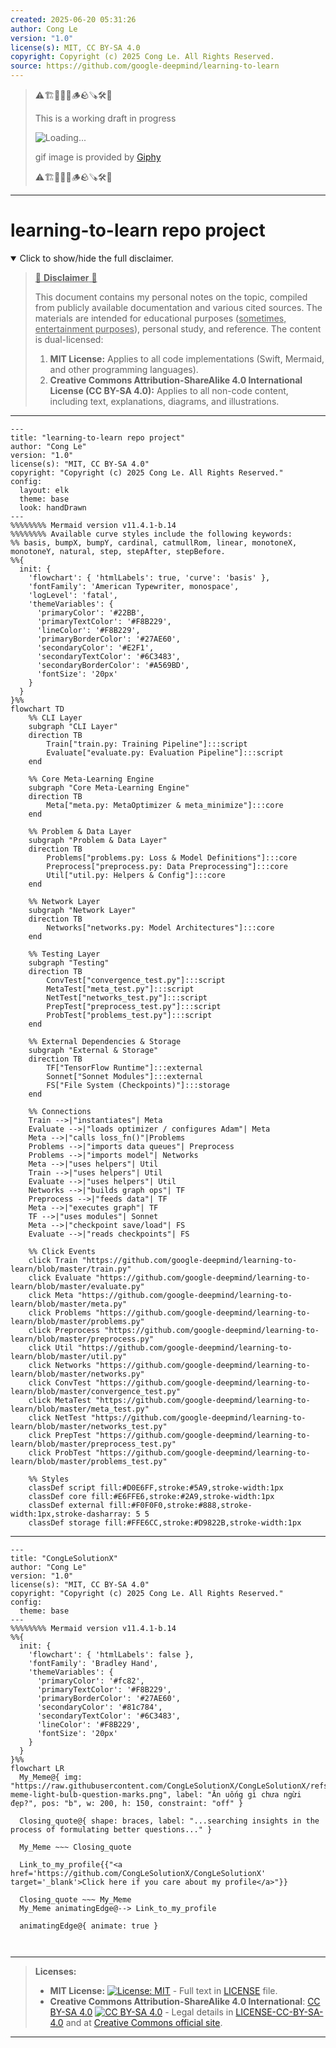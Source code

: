 ```yaml
---
created: 2025-06-20 05:31:26
author: Cong Le
version: "1.0"
license(s): MIT, CC BY-SA 4.0
copyright: Copyright (c) 2025 Cong Le. All Rights Reserved.
source: https://github.com/google-deepmind/learning-to-learn
---
```



> ⚠️🏗️🚧🦺🧱🪵🪨🪚🛠️👷
> 
> This is a working draft in progress
> 
> ![Loading...](https://media2.giphy.com/media/v1.Y2lkPTc5MGI3NjExMXVjejV3dnVjc2o5MXd3eXBvcDR1cHlzbHQ1Z2R6YjY0ZHpmdjJ6OCZlcD12MV9pbnRlcm5hbF9naWZfYnlfaWQmY3Q9Zw/hL9q5k9dk9l0wGd4e0/giphy.gif)
>
> gif image is provided by [Giphy](https://giphy.com)
> 
> ⚠️🏗️🚧🦺🧱🪵🪨🪚🛠️👷


----




# learning-to-learn repo project
<details open>
<summary>Click to show/hide the full disclaimer.</summary>
   
> <ins>📢 **Disclaimer** 🚨</ins>
>
> This document contains my personal notes on the topic,
> compiled from publicly available documentation and various cited sources.
> The materials are intended for educational purposes (<ins>sometimes, entertainment purposes</ins>), personal study, and reference.
> The content is dual-licensed:
> 1. **MIT License:** Applies to all code implementations (Swift, Mermaid, and other programming languages).
> 2. **Creative Commons Attribution-ShareAlike 4.0 International License (CC BY-SA 4.0):** Applies to all non-code content, including text, explanations, diagrams, and illustrations.

</details>


----

```mermaid
---
title: "learning-to-learn repo project"
author: "Cong Le"
version: "1.0"
license(s): "MIT, CC BY-SA 4.0"
copyright: "Copyright (c) 2025 Cong Le. All Rights Reserved."
config:
  layout: elk
  theme: base
  look: handDrawn
---
%%%%%%%% Mermaid version v11.4.1-b.14
%%%%%%%% Available curve styles include the following keywords:
%% basis, bumpX, bumpY, cardinal, catmullRom, linear, monotoneX, monotoneY, natural, step, stepAfter, stepBefore.
%%{
  init: {
    'flowchart': { 'htmlLabels': true, 'curve': 'basis' },
    'fontFamily': 'American Typewriter, monospace',
    'logLevel': 'fatal',
    'themeVariables': {
      'primaryColor': '#22BB',
      'primaryTextColor': '#F8B229',
      'lineColor': '#F8B229',
      'primaryBorderColor': '#27AE60',
      'secondaryColor': '#E2F1',
      'secondaryTextColor': '#6C3483',
      'secondaryBorderColor': '#A569BD',
      'fontSize': '20px'
    }
  }
}%%
flowchart TD
    %% CLI Layer
    subgraph "CLI Layer"
    direction TB
        Train["train.py: Training Pipeline"]:::script
        Evaluate["evaluate.py: Evaluation Pipeline"]:::script
    end

    %% Core Meta-Learning Engine
    subgraph "Core Meta-Learning Engine"
    direction TB
        Meta["meta.py: MetaOptimizer & meta_minimize"]:::core
    end

    %% Problem & Data Layer
    subgraph "Problem & Data Layer"
    direction TB
        Problems["problems.py: Loss & Model Definitions"]:::core
        Preprocess["preprocess.py: Data Preprocessing"]:::core
        Util["util.py: Helpers & Config"]:::core
    end

    %% Network Layer
    subgraph "Network Layer"
    direction TB
        Networks["networks.py: Model Architectures"]:::core
    end

    %% Testing Layer
    subgraph "Testing"
    direction TB
        ConvTest["convergence_test.py"]:::script
        MetaTest["meta_test.py"]:::script
        NetTest["networks_test.py"]:::script
        PrepTest["preprocess_test.py"]:::script
        ProbTest["problems_test.py"]:::script
    end

    %% External Dependencies & Storage
    subgraph "External & Storage"
    direction TB
        TF["TensorFlow Runtime"]:::external
        Sonnet["Sonnet Modules"]:::external
        FS["File System (Checkpoints)"]:::storage
    end

    %% Connections
    Train -->|"instantiates"| Meta
    Evaluate -->|"loads optimizer / configures Adam"| Meta
    Meta -->|"calls loss_fn()"|Problems
    Problems -->|"imports data queues"| Preprocess
    Problems -->|"imports model"| Networks
    Meta -->|"uses helpers"| Util
    Train -->|"uses helpers"| Util
    Evaluate -->|"uses helpers"| Util
    Networks -->|"builds graph ops"| TF
    Preprocess -->|"feeds data"| TF
    Meta -->|"executes graph"| TF
    TF -->|"uses modules"| Sonnet
    Meta -->|"checkpoint save/load"| FS
    Evaluate -->|"reads checkpoints"| FS

    %% Click Events
    click Train "https://github.com/google-deepmind/learning-to-learn/blob/master/train.py"
    click Evaluate "https://github.com/google-deepmind/learning-to-learn/blob/master/evaluate.py"
    click Meta "https://github.com/google-deepmind/learning-to-learn/blob/master/meta.py"
    click Problems "https://github.com/google-deepmind/learning-to-learn/blob/master/problems.py"
    click Preprocess "https://github.com/google-deepmind/learning-to-learn/blob/master/preprocess.py"
    click Util "https://github.com/google-deepmind/learning-to-learn/blob/master/util.py"
    click Networks "https://github.com/google-deepmind/learning-to-learn/blob/master/networks.py"
    click ConvTest "https://github.com/google-deepmind/learning-to-learn/blob/master/convergence_test.py"
    click MetaTest "https://github.com/google-deepmind/learning-to-learn/blob/master/meta_test.py"
    click NetTest "https://github.com/google-deepmind/learning-to-learn/blob/master/networks_test.py"
    click PrepTest "https://github.com/google-deepmind/learning-to-learn/blob/master/preprocess_test.py"
    click ProbTest "https://github.com/google-deepmind/learning-to-learn/blob/master/problems_test.py"

    %% Styles
    classDef script fill:#D0E6FF,stroke:#5A9,stroke-width:1px
    classDef core fill:#E6FFE6,stroke:#2A9,stroke-width:1px
    classDef external fill:#F0F0F0,stroke:#888,stroke-width:1px,stroke-dasharray: 5 5
    classDef storage fill:#FFE6CC,stroke:#D9822B,stroke-width:1px

```

-----

<!-- 
```mermaid
%% Current Mermaid version
info
```  -->


```mermaid
---
title: "CongLeSolutionX"
author: "Cong Le"
version: "1.0"
license(s): "MIT, CC BY-SA 4.0"
copyright: "Copyright (c) 2025 Cong Le. All Rights Reserved."
config:
  theme: base
---
%%%%%%%% Mermaid version v11.4.1-b.14
%%{
  init: {
    'flowchart': { 'htmlLabels': false },
    'fontFamily': 'Bradley Hand',
    'themeVariables': {
      'primaryColor': '#fc82',
      'primaryTextColor': '#F8B229',
      'primaryBorderColor': '#27AE60',
      'secondaryColor': '#81c784',
      'secondaryTextColor': '#6C3483',
      'lineColor': '#F8B229',
      'fontSize': '20px'
    }
  }
}%%
flowchart LR
  My_Meme@{ img: "https://raw.githubusercontent.com/CongLeSolutionX/CongLeSolutionX/refs/heads/main/assets/images/My-meme-light-bulb-question-marks.png", label: "Ăn uống gì chưa ngừi đẹp?", pos: "b", w: 200, h: 150, constraint: "off" }

  Closing_quote@{ shape: braces, label: "...searching insights in the process of formulating better questions..." }
    
  My_Meme ~~~ Closing_quote
    
  Link_to_my_profile{{"<a href='https://github.com/CongLeSolutionX/CongLeSolutionX' target='_blank'>Click here if you care about my profile</a>"}}

  Closing_quote ~~~ My_Meme
  My_Meme animatingEdge@--> Link_to_my_profile
  
  animatingEdge@{ animate: true }



```

---
>**Licenses:**
>
>- **MIT License:**  [![License: MIT](https://img.shields.io/badge/License-MIT-yellow.svg)](LICENSE) - Full text in [LICENSE](LICENSE) file.
>- **Creative Commons Attribution-ShareAlike 4.0 International**: [CC BY-SA 4.0](https://creativecommons.org/licenses/by-sa/4.0/) [![CC BY-SA 4.0](https://licensebuttons.net/l/by-sa/4.0/88x31.png)](https://creativecommons.org/licenses/by-sa/4.0/) - Legal details in [LICENSE-CC-BY-SA-4.0](THE_PAST/LICENSE-CC-BY-SA-4.0) and at [Creative Commons official site](https://creativecommons.org/licenses/by-sa/4.0/).
>
---